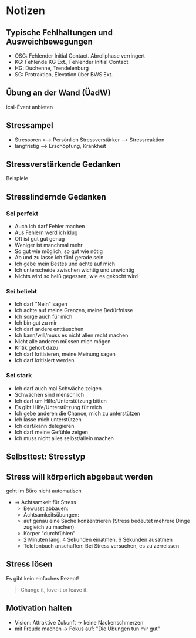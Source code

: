 # Notizen

## Typische Fehlhaltungen und Ausweichbewegungen

* OSG: Fehlender Initial Contact. Abrollphase verringert
* KG: Fehlende KG Ext., Fehlender Initial Contact
* HG: Duchenne, Trendelenburg
* SG: Protraktion, Elevation über BWS Ext.

## Übung an der Wand (ÜadW)

ical-Event anbieten

## Stressampel

* Stressoren <--> Persönlich Stressverstärker --> Stressreaktion
* langfristig --> Erschöpfung, Krankheit

## Stressverstärkende Gedanken

Beispiele

## Stresslindernde Gedanken

### Sei perfekt

* Auch ich darf Fehler machen
* Aus Fehlern werd ich klug
* Oft ist gut gut genug
* Weniger ist manchmal mehr
* So gut wie möglich, so gut wie nötig
* Ab und zu lasse ich fünf gerade sein
* Ich gebe mein Bestes und achte auf mich
* Ich unterscheide zwischen wichtig und unwichtig
* Nichts wird so heiß gegessen, wie es gekocht wird

### Sei beliebt

* Ich darf "Nein" sagen
* Ich achte auf meine Grenzen, meine Bedürfnisse
* Ich sorge auch für mich
* Ich bin gut zu mir
* Ich darf andere enttäuschen
* Ich kann/will/muss es nicht allen recht machen
* Nicht alle anderen müssen mich mögen
* Kritik gehört dazu
* Ich darf kritisieren, meine Meinung sagen
* Ich darf kritisiert werden

### Sei stark

* Ich darf auch mal Schwäche zeigen
* Schwächen sind menschlich
* Ich darf um Hilfe/Unterstützung bitten
* Es gibt Hilfe/Unterstützung für mich
* Ich gebe anderen die Chance, mich zu unterstützen
* Ich lasse mich unterstützen
* Ich darf/kann delegieren
* Ich darf meine Gefühle zeigen
* Ich muss nicht alles selbst/allein machen

## Selbsttest: Stresstyp

## Stress will körperlich abgebaut werden

geht im Büro nicht automatisch

* => Achtsamkeit für Stress
  * Bewusst abbauen:
   * Achtsamkeitsübungen:
    * auf genau eine Sache konzentrieren
      (Stress bedeutet mehrere Dinge zugleich zu machen)
    * Körper "durchfühlen"
   * 2 Minuten lang: 4 Sekunden einatmen, 6 Sekunden ausatmen
   * Telefonbuch anschaffen: Bei Stress versuchen, es zu zerreissen

## Stress lösen

Es gibt kein einfaches Rezept!

> Change it, love it or leave it.

## Motivation halten

* Vision: Attraktive Zukunft -> keine Nackenschmerzen
* mit Freude machen -> Fokus auf: "Die Übungen tun mir gut"
